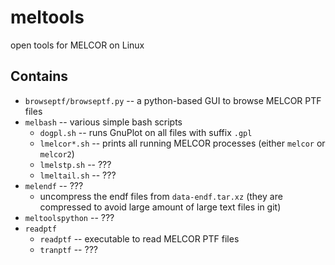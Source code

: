 # meltools
open tools for MELCOR on Linux 

## Contains
- `browseptf/browseptf.py` -- a python-based GUI to browse MELCOR PTF files
- `melbash` -- various simple bash scripts
    - `dogpl.sh` -- runs GnuPlot on all files with suffix `.gpl`
    - `lmelcor*.sh` -- prints all running MELCOR processes (either `melcor` or `melcor2`)
    - `lmelstp.sh` -- ???
    - `lmeltail.sh` -- ???
- `melendf` -- ???
    - uncompress the endf files from `data-endf.tar.xz` (they are compressed to avoid large amount of large text files in git)
- `meltoolspython` -- ???
- `readptf`
    - `readptf` -- executable to read MELCOR PTF files
    - `tranptf` -- ???